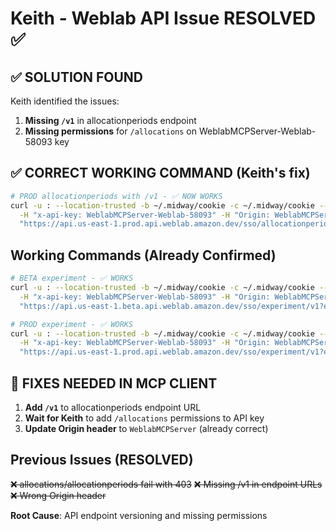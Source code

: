 # Keith - Weblab API Issue RESOLVED ✅

## ✅ SOLUTION FOUND
Keith identified the issues:
1. **Missing `/v1`** in allocationperiods endpoint
2. **Missing permissions** for `/allocations` on WeblabMCPServer-Weblab-58093 key

## ✅ CORRECT WORKING COMMAND (Keith's fix)
```bash
# PROD allocationperiods with /v1 - ✅ NOW WORKS
curl -u : --location-trusted -b ~/.midway/cookie -c ~/.midway/cookie --anyauth -i \
  -H "x-api-key: WeblabMCPServer-Weblab-58093" -H "Origin: WeblabMCPServer" \
  "https://api.us-east-1.prod.api.weblab.amazon.dev/sso/allocationperiods/v1?experimentId=WEBLAB_MOBILE_TESTAPP_SESSION_1299744"
```

## Working Commands (Already Confirmed)
```bash
# BETA experiment - ✅ WORKS
curl -u : --location-trusted -b ~/.midway/cookie -c ~/.midway/cookie --anyauth -i \
  -H "x-api-key: WeblabMCPServer-Weblab-58093" -H "Origin: WeblabMCPServer" \
  "https://api.us-east-1.beta.api.weblab.amazon.dev/sso/experiment/v1?experimentId=OFFERSX_DP_AOD_INGRESS_BELOW_OFFER_DISPLAY_766516"

# PROD experiment - ✅ WORKS  
curl -u : --location-trusted -b ~/.midway/cookie -c ~/.midway/cookie --anyauth -i \
  -H "x-api-key: WeblabMCPServer-Weblab-58093" -H "Origin: WeblabMCPServer" \
  "https://api.us-east-1.prod.api.weblab.amazon.dev/sso/experiment/v1?experimentId=WEBLAB_MOBILE_TESTAPP_SESSION_1299744"
```

## 🔧 FIXES NEEDED IN MCP CLIENT
1. **Add `/v1`** to allocationperiods endpoint URL
2. **Wait for Keith** to add `/allocations` permissions to API key
3. **Update Origin header** to `WeblabMCPServer` (already correct)

## Previous Issues (RESOLVED)
~~❌ allocations/allocationperiods fail with 403~~
~~❌ Missing /v1 in endpoint URLs~~
~~❌ Wrong Origin header~~

**Root Cause**: API endpoint versioning and missing permissions